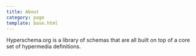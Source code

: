 ```yaml
---
title: About
category: page
template: base.html
---
```


Hyperschema.org is a library of schemas that are all built on top of a core set of hypermedia definitions.